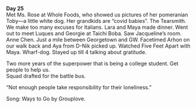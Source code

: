 **Day 25**  
Met Ms. Rose at Whole Foods, who showed us pictures of her pomeranian Toby—a little white dog. Her grandkids are “covid babies”. The Tearsmith. We make too many excuses for Italians. Lara and Maya made dinner. Went out to meet Luques and Georgie at Taichi Boba. Saw Jacqueline’s room. Anne Chen. Just a mile between Georgetown and GW. Facetimed Arhon on our walk back and Aya from D-Nik picked up. Watched Five Feet Apart with Maya. Wharf-dog. Stayed up till 4 talking about gratitude.

Two more years of the superpower that is being a college student. Get people to help us.  
Squad drafted for the battle bus.

“Not enough people take responsibility for their loneliness.”

Song: Ways to Go by Grouplove.